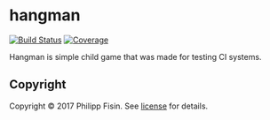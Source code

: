 # hangman

[![Build Status][travis-badge]][travis-url]
[![Coverage][coverage-image]][coverage-url]

Hangman is simple child game that was made for testing CI systems.  

## Copyright

Copyright © 2017 Philipp Fisin. See [license] for details.

[license]: LICENSE.txt

[travis-url]: https://travis-ci.org/qGentry/hangman_hw1PPPoSD-Tinkoff/greetings
[travis-badge]: https://travis-ci.org/qGentry/hangman_hw1.svg?branch=master
[coverage-image]: https://codecov.io/gh/qGentry/hangman_hw1/branch/master/graph/badge.svg
[coverage-url]: https://codecov.io/gh/qGentry/hangman_hw1